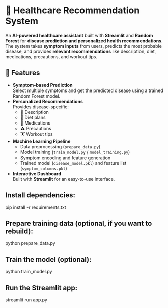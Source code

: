 # 🏥 Healthcare Recommendation System  

An **AI-powered healthcare assistant** built with **Streamlit** and **Random Forest** for **disease prediction and personalized health recommendations**.  
The system takes **symptom inputs** from users, predicts the most probable disease, and provides **relevant recommendations** like description, diet, medications, precautions, and workout tips.  

## 🔑 Features  
- **Symptom-based Prediction**  
  Select multiple symptoms and get the predicted disease using a trained Random Forest model.  
- **Personalized Recommendations**  
  Provides disease-specific:  
  - 📖 Description  
  - 🥗 Diet plans  
  - 💊 Medications  
  - ⚠️ Precautions  
  - 🏋️ Workout tips  
- **Machine Learning Pipeline**  
  - Data preprocessing (`prepare_data.py`)  
  - Model training (`train_model.py` / `model_training.py`)  
  - Symptom encoding and feature generation  
  - Trained model (`disease_model.pkl`) and feature list (`symptom_columns.pkl`)  
- **Interactive Dashboard**  
  Built with **Streamlit** for an easy-to-use interface.

## Install dependencies:
pip install -r requirements.txt
## Prepare training data (optional, if you want to rebuild):
python prepare_data.py
## Train the model (optional):
python train_model.py
## Run the Streamlit app:
streamlit run app.py
